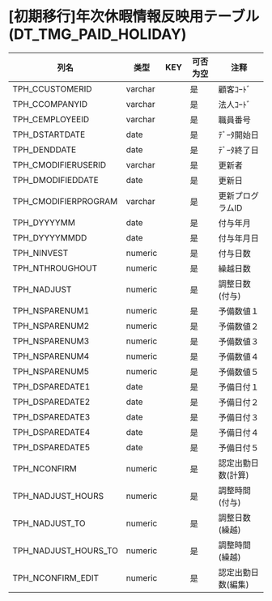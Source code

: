 # [初期移行]年次休暇情報反映用テーブル    (DT_TMG_PAID_HOLIDAY)
| 列名   | 类型   | KEY  | 可否为空 | 注释   |
| ---- | ---- | ---- | ---- | ---- |
|TPH_CCUSTOMERID|varchar||是|顧客ｺｰﾄﾞ                                               |
|TPH_CCOMPANYID|varchar||是|法人ｺｰﾄﾞ                                               |
|TPH_CEMPLOYEEID|varchar||是|職員番号                                                 |
|TPH_DSTARTDATE|date||是|ﾃﾞｰﾀ開始日                                              |
|TPH_DENDDATE|date||是|ﾃﾞｰﾀ終了日                                              |
|TPH_CMODIFIERUSERID|varchar||是|更新者                                                  |
|TPH_DMODIFIEDDATE|date||是|更新日                                                  |
|TPH_CMODIFIERPROGRAM|varchar||是|更新プログラムID                                            |
|TPH_DYYYYMM|date||是|付与年月                                                 |
|TPH_DYYYYMMDD|date||是|付与年月日                                                |
|TPH_NINVEST|numeric||是|付与日数                                                 |
|TPH_NTHROUGHOUT|numeric||是|繰越日数                                                 |
|TPH_NADJUST|numeric||是|調整日数(付与)                                             |
|TPH_NSPARENUM1|numeric||是|予備数値１                                                |
|TPH_NSPARENUM2|numeric||是|予備数値２                                                |
|TPH_NSPARENUM3|numeric||是|予備数値３                                                |
|TPH_NSPARENUM4|numeric||是|予備数値４                                                |
|TPH_NSPARENUM5|numeric||是|予備数値５                                                |
|TPH_DSPAREDATE1|date||是|予備日付１                                                |
|TPH_DSPAREDATE2|date||是|予備日付２                                                |
|TPH_DSPAREDATE3|date||是|予備日付３                                                |
|TPH_DSPAREDATE4|date||是|予備日付４                                                |
|TPH_DSPAREDATE5|date||是|予備日付５                                                |
|TPH_NCONFIRM|numeric||是|認定出勤日数(計算)                                           |
|TPH_NADJUST_HOURS|numeric||是|調整時間(付与)                                             |
|TPH_NADJUST_TO|numeric||是|調整日数(繰越)                                             |
|TPH_NADJUST_HOURS_TO|numeric||是|調整時間(繰越)                                             |
|TPH_NCONFIRM_EDIT|numeric||是|認定出勤日数(編集)                                           |
